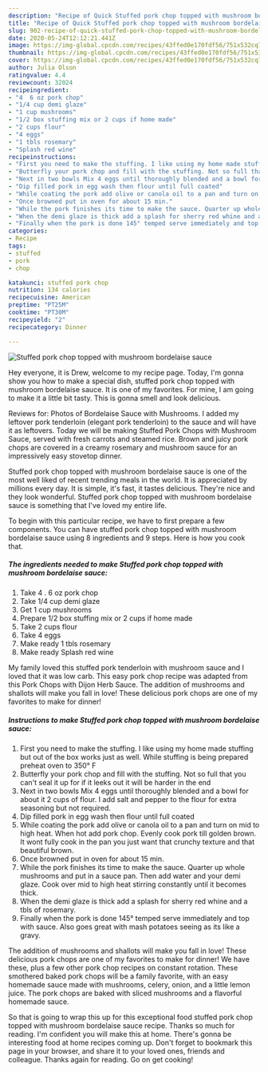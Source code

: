 ```yaml
---
description: "Recipe of Quick Stuffed pork chop topped with mushroom bordelaise sauce"
title: "Recipe of Quick Stuffed pork chop topped with mushroom bordelaise sauce"
slug: 902-recipe-of-quick-stuffed-pork-chop-topped-with-mushroom-bordelaise-sauce
date: 2020-05-24T12:12:21.441Z
image: https://img-global.cpcdn.com/recipes/43ffed0e170fdf56/751x532cq70/stuffed-pork-chop-topped-with-mushroom-bordelaise-sauce-recipe-main-photo.jpg
thumbnail: https://img-global.cpcdn.com/recipes/43ffed0e170fdf56/751x532cq70/stuffed-pork-chop-topped-with-mushroom-bordelaise-sauce-recipe-main-photo.jpg
cover: https://img-global.cpcdn.com/recipes/43ffed0e170fdf56/751x532cq70/stuffed-pork-chop-topped-with-mushroom-bordelaise-sauce-recipe-main-photo.jpg
author: Julia Olson
ratingvalue: 4.4
reviewcount: 32024
recipeingredient:
- "4  6 oz pork chop"
- "1/4 cup demi glaze"
- "1 cup mushrooms"
- "1/2 box stuffing mix or 2 cups if home made"
- "2 cups flour"
- "4 eggs"
- "1 tbls rosemary"
- "Splash red wine"
recipeinstructions:
- "First you need to make the stuffing. I like using my home made stuffing but out of the box works just as well. While stuffing is being prepared preheat oven to 350° F"
- "Butterfly your pork chop and fill with the stuffing. Not so full that you can&#39;t seal it up for if it leeks out it will be harder in the end"
- "Next in two bowls Mix 4 eggs until thoroughly blended and a bowl for about it 2 cups of flour. I add salt and pepper to the flour for extra seasoning but not required."
- "Dip filled pork in egg wash then flour until full coated"
- "While coating the pork add olive or canola oil to a pan and turn on mid to high heat. When hot add pork chop. Evenly cook pork till golden brown. It wont fully cook in the pan you just want that crunchy texture and that beautiful brown."
- "Once browned put in oven for about 15 min."
- "While the pork finishes its time to make the sauce. Quarter up whole mushrooms and put in a sauce pan. Then add water and your demi glaze. Cook over mid to high heat stirring constantly until it becomes thick."
- "When the demi glaze is thick add a splash for sherry red whine and a tbls of rosemary."
- "Finally when the pork is done 145° temped serve immediately and top with sauce. Also goes great with mash potatoes seeing as its like a gravy."
categories:
- Recipe
tags:
- stuffed
- pork
- chop

katakunci: stuffed pork chop 
nutrition: 134 calories
recipecuisine: American
preptime: "PT25M"
cooktime: "PT30M"
recipeyield: "2"
recipecategory: Dinner

---
```



![Stuffed pork chop topped with mushroom bordelaise sauce](https://img-global.cpcdn.com/recipes/43ffed0e170fdf56/751x532cq70/stuffed-pork-chop-topped-with-mushroom-bordelaise-sauce-recipe-main-photo.jpg)

Hey everyone, it is Drew, welcome to my recipe page. Today, I'm gonna show you how to make a special dish, stuffed pork chop topped with mushroom bordelaise sauce. It is one of my favorites. For mine, I am going to make it a little bit tasty. This is gonna smell and look delicious.

Reviews for: Photos of Bordelaise Sauce with Mushrooms. I added my leftover pork tenderloin (elegant pork tenderloin) to the sauce and will have it as leftovers. Today we will be making Stuffed Pork Chops with Mushroom Sauce, served with fresh carrots and steamed rice. Brown and juicy pork chops are covered in a creamy rosemary and mushroom sauce for an impressively easy stovetop dinner.

Stuffed pork chop topped with mushroom bordelaise sauce is one of the most well liked of recent trending meals in the world. It is appreciated by millions every day. It is simple, it's fast, it tastes delicious. They're nice and they look wonderful. Stuffed pork chop topped with mushroom bordelaise sauce is something that I've loved my entire life.


To begin with this particular recipe, we have to first prepare a few components. You can have stuffed pork chop topped with mushroom bordelaise sauce using 8 ingredients and 9 steps. Here is how you cook that.

<!--inarticleads1-->

##### The ingredients needed to make Stuffed pork chop topped with mushroom bordelaise sauce:

1. Take 4 . 6 oz pork chop
1. Take 1/4 cup demi glaze
1. Get 1 cup mushrooms
1. Prepare 1/2 box stuffing mix or 2 cups if home made
1. Take 2 cups flour
1. Take 4 eggs
1. Make ready 1 tbls rosemary
1. Make ready Splash red wine


My family loved this stuffed pork tenderloin with mushroom sauce and I loved that it was low carb. This easy pork chop recipe was adapted from this Pork Chops with Dijon Herb Sauce. The addition of mushrooms and shallots will make you fall in love! These delicious pork chops are one of my favorites to make for dinner! 

<!--inarticleads2-->

##### Instructions to make Stuffed pork chop topped with mushroom bordelaise sauce:

1. First you need to make the stuffing. I like using my home made stuffing but out of the box works just as well. While stuffing is being prepared preheat oven to 350° F
1. Butterfly your pork chop and fill with the stuffing. Not so full that you can&#39;t seal it up for if it leeks out it will be harder in the end
1. Next in two bowls Mix 4 eggs until thoroughly blended and a bowl for about it 2 cups of flour. I add salt and pepper to the flour for extra seasoning but not required.
1. Dip filled pork in egg wash then flour until full coated
1. While coating the pork add olive or canola oil to a pan and turn on mid to high heat. When hot add pork chop. Evenly cook pork till golden brown. It wont fully cook in the pan you just want that crunchy texture and that beautiful brown.
1. Once browned put in oven for about 15 min.
1. While the pork finishes its time to make the sauce. Quarter up whole mushrooms and put in a sauce pan. Then add water and your demi glaze. Cook over mid to high heat stirring constantly until it becomes thick.
1. When the demi glaze is thick add a splash for sherry red whine and a tbls of rosemary.
1. Finally when the pork is done 145° temped serve immediately and top with sauce. Also goes great with mash potatoes seeing as its like a gravy.


The addition of mushrooms and shallots will make you fall in love! These delicious pork chops are one of my favorites to make for dinner! We have these, plus a few other pork chop recipes on constant rotation. These smothered baked pork chops will be a family favorite, with an easy homemade sauce made with mushrooms, celery, onion, and a little lemon juice. The pork chops are baked with sliced mushrooms and a flavorful homemade sauce. 

So that is going to wrap this up for this exceptional food stuffed pork chop topped with mushroom bordelaise sauce recipe. Thanks so much for reading. I'm confident you will make this at home. There's gonna be interesting food at home recipes coming up. Don't forget to bookmark this page in your browser, and share it to your loved ones, friends and colleague. Thanks again for reading. Go on get cooking!
